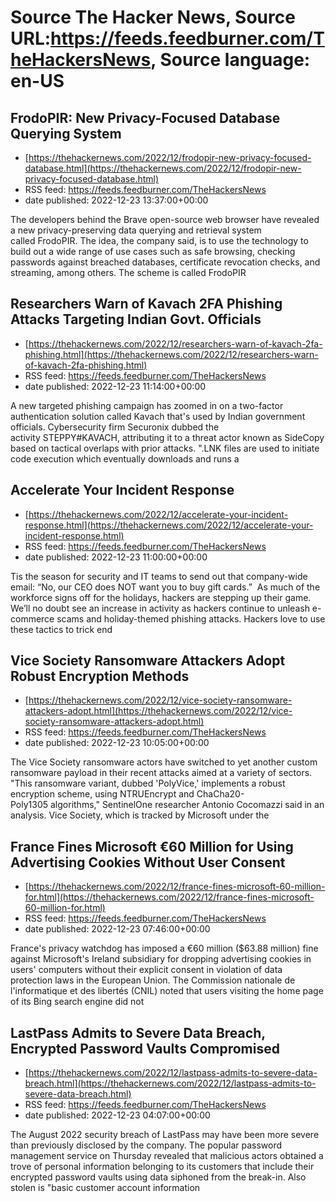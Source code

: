 # Source The Hacker News, Source URL:https://feeds.feedburner.com/TheHackersNews, Source language: en-US

## FrodoPIR: New Privacy-Focused Database Querying System
 - [https://thehackernews.com/2022/12/frodopir-new-privacy-focused-database.html](https://thehackernews.com/2022/12/frodopir-new-privacy-focused-database.html)
 - RSS feed: https://feeds.feedburner.com/TheHackersNews
 - date published: 2022-12-23 13:37:00+00:00

The developers behind the Brave open-source web browser have revealed a new privacy-preserving data querying and retrieval system called FrodoPIR.
The idea, the company said, is to use the technology to build out a wide range of use cases such as safe browsing, checking passwords against breached databases, certificate revocation checks, and streaming, among others.
The scheme is called FrodoPIR

## Researchers Warn of Kavach 2FA Phishing Attacks Targeting Indian Govt. Officials
 - [https://thehackernews.com/2022/12/researchers-warn-of-kavach-2fa-phishing.html](https://thehackernews.com/2022/12/researchers-warn-of-kavach-2fa-phishing.html)
 - RSS feed: https://feeds.feedburner.com/TheHackersNews
 - date published: 2022-12-23 11:14:00+00:00

A new targeted phishing campaign has zoomed in on a two-factor authentication solution called Kavach that's used by Indian government officials.
Cybersecurity firm Securonix dubbed the activity STEPPY#KAVACH, attributing it to a threat actor known as SideCopy based on tactical overlaps with prior attacks.
".LNK files are used to initiate code execution which eventually downloads and runs a

## Accelerate Your Incident Response
 - [https://thehackernews.com/2022/12/accelerate-your-incident-response.html](https://thehackernews.com/2022/12/accelerate-your-incident-response.html)
 - RSS feed: https://feeds.feedburner.com/TheHackersNews
 - date published: 2022-12-23 11:00:00+00:00

Tis the season for security and IT teams to send out that company-wide email: “No, our CEO does NOT want you to buy gift cards.” 
As much of the workforce signs off for the holidays, hackers are stepping up their game. We’ll no doubt see an increase in activity as hackers continue to unleash e-commerce scams and holiday-themed phishing attacks. Hackers love to use these tactics to trick end

## Vice Society Ransomware Attackers Adopt Robust Encryption Methods
 - [https://thehackernews.com/2022/12/vice-society-ransomware-attackers-adopt.html](https://thehackernews.com/2022/12/vice-society-ransomware-attackers-adopt.html)
 - RSS feed: https://feeds.feedburner.com/TheHackersNews
 - date published: 2022-12-23 10:05:00+00:00

The Vice Society ransomware actors have switched to yet another custom ransomware payload in their recent attacks aimed at a variety of sectors.
"This ransomware variant, dubbed 'PolyVice,' implements a robust encryption scheme, using NTRUEncrypt and ChaCha20-Poly1305 algorithms," SentinelOne researcher Antonio Cocomazzi said in an analysis.
Vice Society, which is tracked by Microsoft under the

## France Fines Microsoft €60 Million for Using Advertising Cookies Without User Consent
 - [https://thehackernews.com/2022/12/france-fines-microsoft-60-million-for.html](https://thehackernews.com/2022/12/france-fines-microsoft-60-million-for.html)
 - RSS feed: https://feeds.feedburner.com/TheHackersNews
 - date published: 2022-12-23 07:46:00+00:00

France's privacy watchdog has imposed a €60 million ($63.88 million) fine against Microsoft's Ireland subsidiary for dropping advertising cookies in users' computers without their explicit consent in violation of data protection laws in the European Union.
The Commission nationale de l'informatique et des libertés (CNIL) noted that users visiting the home page of its Bing search engine did not

## LastPass Admits to Severe Data Breach, Encrypted Password Vaults Compromised
 - [https://thehackernews.com/2022/12/lastpass-admits-to-severe-data-breach.html](https://thehackernews.com/2022/12/lastpass-admits-to-severe-data-breach.html)
 - RSS feed: https://feeds.feedburner.com/TheHackersNews
 - date published: 2022-12-23 04:07:00+00:00

The August 2022 security breach of LastPass may have been more severe than previously disclosed by the company.
The popular password management service on Thursday revealed that malicious actors obtained a trove of personal information belonging to its customers that include their encrypted password vaults using data siphoned from the break-in.
Also stolen is "basic customer account information
